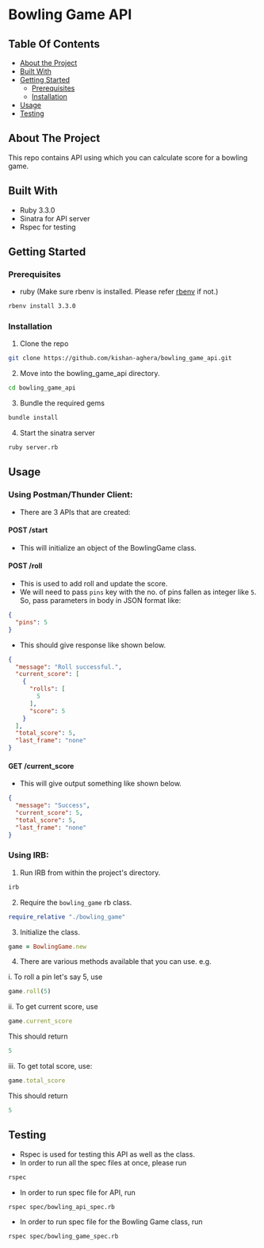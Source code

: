 # Bowling Game API

## Table Of Contents

* [About the Project](#about-the-project)
* [Built With](#built-with)
* [Getting Started](#getting-started)
  * [Prerequisites](#prerequisites)
  * [Installation](#installation)
* [Usage](#usage)
* [Testing](#testing)

## About The Project

This repo contains API using which you can calculate score for a bowling game.

## Built With

- Ruby 3.3.0
- Sinatra for API server
- Rspec for testing

## Getting Started

### Prerequisites

* ruby (Make sure rbenv is installed. Please refer [rbenv](https://github.com/rbenv/rbenv?tab=readme-ov-file) if not.)

```sh
rbenv install 3.3.0
```

### Installation

1. Clone the repo

```sh
git clone https://github.com/kishan-aghera/bowling_game_api.git 
```

2. Move into the bowling_game_api directory.

```sh
cd bowling_game_api
```

3. Bundle the required gems

```sh
bundle install
```

4. Start the sinatra server

```sh
ruby server.rb
```

## Usage

### Using Postman/Thunder Client:

- There are 3 APIs that are created: 

#### POST /start

- This will initialize an object of the BowlingGame class.

#### POST /roll

- This is used to add roll and update the score.
- We will need to pass `pins` key with the no. of pins fallen as integer like `5`. So, pass parameters in body in JSON format like:

```json
{
  "pins": 5
}
```

- This should give response like shown below.

```json
{
  "message": "Roll successful.",
  "current_score": [
    {
      "rolls": [
        5
      ],
      "score": 5
    }
  ],
  "total_score": 5,
  "last_frame": "none"
}
```

#### GET /current_score

- This will give output something like shown below.

```json
{
  "message": "Success",
  "current_score": 5,
  "total_score": 5,
  "last_frame": "none"
}
```

###  Using IRB:

1. Run IRB from within the project's directory.

```sh
irb
```

2. Require the `bowling_game` rb class.

```ruby
require_relative "./bowling_game"
```

3. Initialize the class.

```ruby
game = BowlingGame.new
```
4. There are various methods available that you can use. e.g.

i. To roll a pin let's say 5, use 

```ruby
game.roll(5)
```

ii. To get current score, use

```ruby
game.current_score
```

This should return

```ruby
5
```

iii. To get total score, use:

```ruby
game.total_score
```

This should return

```ruby
5
```

## Testing

- Rspec is used for testing this API as well as the class.
- In order to run all the spec files at once, please run 

```sh
rspec
```

- In order to run spec file for API, run

```sh
rspec spec/bowling_api_spec.rb
```

- In order to run spec file for the Bowling Game class, run

```sh
rspec spec/bowling_game_spec.rb
```

